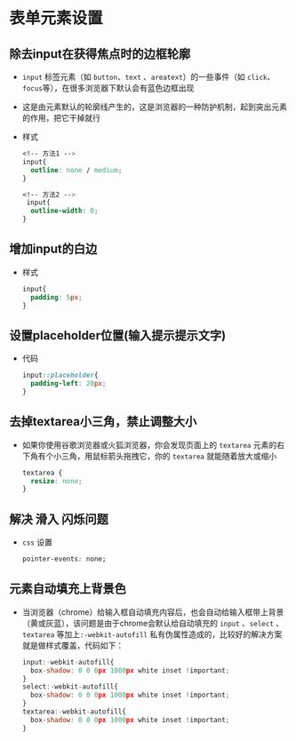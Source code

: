 # 表单元素设置

## 除去input在获得焦点时的边框轮廓

- `input` 标签元素（如 `button`、`text` 、`areatext`）的一些事件（如 `click`、`focus`等），在很多浏览器下默认会有蓝色边框出现

- 这是由元素默认的轮廓线产生的，这是浏览器的一种防护机制，起到突出元素的作用，把它干掉就行

- 样式

    ```css
    <!-- 方法1 -->
    input{
      outline: none / medium;
    }
    ```

    ```css
    <!-- 方法2 -->
     input{
      outline-width: 0;
    }
    ```

## 增加input的白边

- 样式

    ```css
    input{
      padding: 5px;
    }
    ```

## 设置placeholder位置(输入提示提示文字)

- 代码

    ```css
    input::placeholder{
      padding-left: 20px;
    }
    ```

## 去掉textarea小三角，禁止调整大小

- 如果你使用谷歌浏览器或火狐浏览器，你会发现页面上的 `textarea` 元素的右下角有个小三角，用鼠标箭头拖拽它，你的 `textarea` 就能随着放大或缩小

    ```css
    textarea {
      resize: none;
    }
    ```

## 解决 滑入 闪烁问题

- `css` 设置

    ```css
    pointer-events: none;
    ```

## 元素自动填充上背景色

- 当浏览器（chrome）给输入框自动填充内容后，也会自动给输入框带上背景（黄或灰蓝），该问题是由于chrome会默认给自动填充的 `input` 、`select` 、`textarea` 等加上`:-webkit-autofill` 私有伪属性造成的，比较好的解决方案就是做样式覆盖，代码如下：

    ```js
    input:-webkit-autofill{
      box-shadow: 0 0 0px 1000px white inset !important;
    }
    select:-webkit-autofill{
      box-shadow: 0 0 0px 1000px white inset !important;
    }
    textarea:-webkit-autofill{
      box-shadow: 0 0 0px 1000px white inset !important;
    }
    ```
